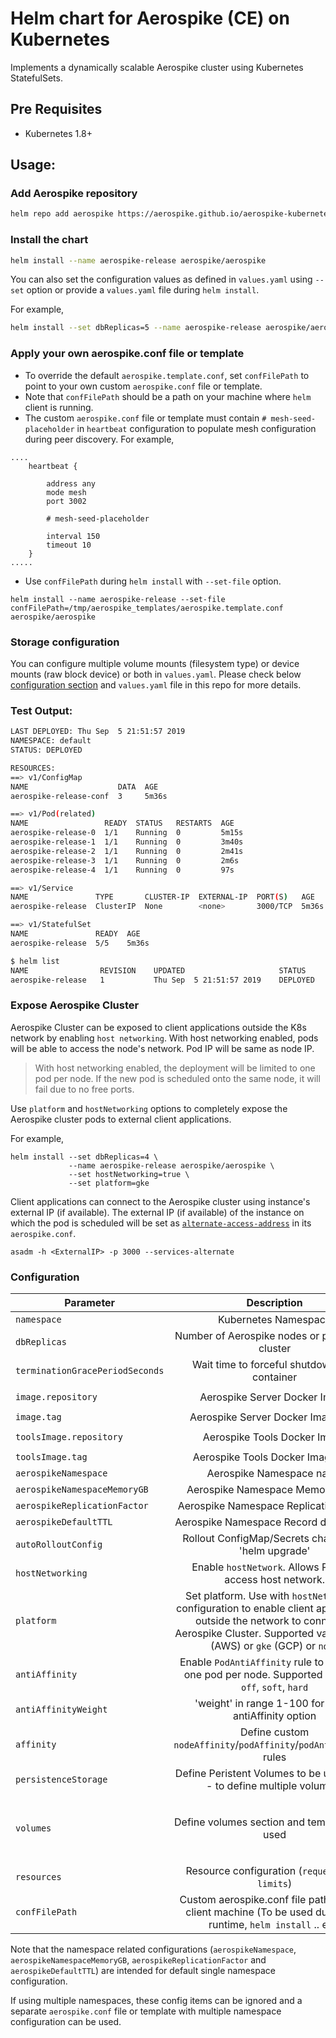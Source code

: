 # Helm chart for Aerospike (CE) on Kubernetes

Implements a dynamically scalable Aerospike cluster using Kubernetes StatefulSets.


## Pre Requisites

- Kubernetes 1.8+

## Usage:

### Add Aerospike repository

```sh
helm repo add aerospike https://aerospike.github.io/aerospike-kubernetes
```

### Install the chart

```sh
helm install --name aerospike-release aerospike/aerospike
```

You can also set the configuration values as defined in `values.yaml` using `--set` option or provide a `values.yaml` file during `helm install`.

For example,

```sh
helm install --set dbReplicas=5 --name aerospike-release aerospike/aerospike
```

### Apply your own aerospike.conf file or template

- To override the default `aerospike.template.conf`, set `confFilePath` to point to your own custom `aerospike.conf` file or template. 
- Note that `confFilePath` should be a path on your machine where `helm` client is running. 
- The custom `aerospike.conf` file or template must contain `# mesh-seed-placeholder` in `heartbeat` configuration to populate mesh configuration during peer discovery. For example,

```
....
	heartbeat {

        address any
		mode mesh
		port 3002

		# mesh-seed-placeholder

		interval 150
		timeout 10
	}
.....
```

- Use `confFilePath` during `helm install` with `--set-file` option.
```
helm install --name aerospike-release --set-file confFilePath=/tmp/aerospike_templates/aerospike.template.conf aerospike/aerospike
```

### Storage configuration

You can configure multiple volume mounts (filesystem type) or device mounts (raw block device) or both in `values.yaml`. Please check below [configuration section](#configuration) and `values.yaml` file in this repo for more details.


### Test Output:

```sh
LAST DEPLOYED: Thu Sep  5 21:51:57 2019
NAMESPACE: default
STATUS: DEPLOYED

RESOURCES:
==> v1/ConfigMap
NAME                    DATA  AGE
aerospike-release-conf  3     5m36s

==> v1/Pod(related)
NAME                 READY  STATUS   RESTARTS  AGE
aerospike-release-0  1/1    Running  0         5m15s
aerospike-release-1  1/1    Running  0         3m40s
aerospike-release-2  1/1    Running  0         2m41s
aerospike-release-3  1/1    Running  0         2m6s
aerospike-release-4  1/1    Running  0         97s

==> v1/Service
NAME               TYPE       CLUSTER-IP  EXTERNAL-IP  PORT(S)   AGE
aerospike-release  ClusterIP  None        <none>       3000/TCP  5m36s

==> v1/StatefulSet
NAME               READY  AGE
aerospike-release  5/5    5m36s
```

```sh
$ helm list
NAME             	REVISION	UPDATED                 	STATUS  	CHART          	APP VERSION	NAMESPACE
aerospike-release	1       	Thu Sep  5 21:51:57 2019	DEPLOYED	aerospike-4.6.0	4.6.0.2    	default  
```

### Expose Aerospike Cluster

Aerospike Cluster can be exposed to client applications outside the K8s network by enabling `host networking`.
With host networking enabled, pods will be able to access the node's network. Pod IP will be same as node IP. 

> With host networking enabled, the deployment will be limited to one pod per node. If the new pod is scheduled onto the same node, it will fail due to no free ports.

Use `platform` and `hostNetworking` options to completely expose the Aerospike cluster pods to external client applications.

For example,

```
helm install --set dbReplicas=4 \
	         --name aerospike-release aerospike/aerospike \
			 --set hostNetworking=true \
			 --set platform=gke
```

Client applications can connect to the Aerospike cluster using instance's external IP (if available). The external IP (if available) of the instance on which the pod is scheduled will be set as [`alternate-access-address`](https://www.aerospike.com/docs/reference/configuration/index.html#alternate-access-address) in its `aerospike.conf`.

```
asadm -h <ExternalIP> -p 3000 --services-alternate
```

### Configuration

| Parameter                          | Description                                                           | Default Value                |
| -----------------------------------|:--------------------------------------------------------------------: |:----------------------------:|
| `namespace`                        | Kubernetes Namespace                                                  |  `default`                   |
| `dbReplicas`                       | Number of Aerospike nodes or pods in the cluster                      |   `3`                        |
| `terminationGracePeriodSeconds`    | Wait time to forceful shutdown of a container                         |   `120`                      |
| `image.repository`                 | Aerospike Server Docker Image                                         | `aerospike/aerospike-server` |
| `image.tag`                        | Aerospike Server Docker Image Tag                                     | `4.7.0.5`                    |
| `toolsImage.repository`            | Aerospike Tools Docker Image                                          | `aerospike/aerospike-tools`  |
| `toolsImage.tag`                   | Aerospike Tools Docker Image Tag                                      | `3.22.0`                     |
| `aerospikeNamespace`               | Aerospike Namespace name                                              | `test`                       |
| `aerospikeNamespaceMemoryGB`       | Aerospike Namespace Memory in GB                                      | `1`                          |
| `aerospikeReplicationFactor`       | Aerospike Namespace Replication Factor                                | `2`                          |
| `aerospikeDefaultTTL`              | Aerospike Namespace Record default TTL                                | `0` (Never Expire)                 |
| `autoRolloutConfig`		   	     | Rollout ConfigMap/Secrets changes on 'helm upgrade'    			     | `false`					   	|
| `hostNetworking`		 			 | Enable `hostNetwork`. Allows Pods to access host network.			 	 | `false`					   	|
| `platform`		 				 | Set platform. Use with `hostNetworking` configuration to enable client applications outside the network to connect to Aerospike Cluster. Supported values - `eks` (AWS) or `gke` (GCP) or `none`    		 | `none`					   	|
| `antiAffinity`		 			 | Enable `PodAntiAffinity` rule to schedule one pod per node. Supported values - `off`, `soft`, `hard` | `off` |
| `antiAffinityWeight`		 		 | 'weight' in range 1-100 for "soft" antiAffinity option    			 | `1`					   		|
| `affinity`		 				 | Define custom `nodeAffinity`/`podAffinity`/`podAntiAffinity` rules	 | `{}` (nil)				   	|
| `persistenceStorage`               | Define Peristent Volumes to be used (Map - to define multiple volumes)| `{}` (nil)                   |
| `volumes`                          | Define volumes section and template to be used                        | `volume.mountPath: /opt/aerospike/data`,<br />`volume.name: datadir`,<br />`volume.template: emptyDir: {}`|
| `resources`                        | Resource configuration (`requests` and `limits`)                      | `{}` (nil)                   |
| `confFilePath`                     | Custom aerospike.conf file path on helm client machine (To be used during the runtime, `helm install` .. etc)| `not defined`|

Note that the namespace related configurations (`aerospikeNamespace`, `aerospikeNamespaceMemoryGB`, `aerospikeReplicationFactor` and `aerospikeDefaultTTL`) are intended for default single namespace configuration. 

If using multiple namespaces, these config items can be ignored and a separate `aerospike.conf` file or template with multiple namespace configuration can be used.